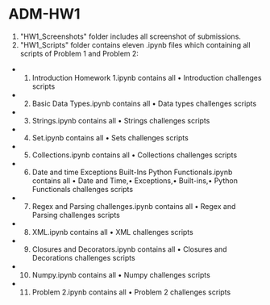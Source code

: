 # ADM-HW1
1. "HW1_Screenshots" folder includes all screenshot of submissions. 
2. "HW1_Scripts" folder contains  eleven .ipynb files which containing all scripts of Problem 1 and Problem 2:
* 1) Introduction Homework 1.ipynb contains all • Introduction challenges scripts
* 2) Basic Data Types.ipynb contains all • Data types challenges scripts
* 3) Strings.ipynb contains all • Strings challenges scripts
* 4) Set.ipynb contains all • Sets challenges scripts
* 5) Collections.ipynb contains all • Collections challenges scripts
* 6) Date and time Exceptions Built-Ins Python Functionals.ipynb contains all • Date and Time,• Exceptions,• Built-ins,• Python Functionals challenges scripts
* 7) Regex and Parsing challenges.ipynb contains all • Regex and Parsing challenges scripts
* 8) XML.ipynb contains all • XML challenges scripts
* 9) Closures and Decorators.ipynb contains all • Closures and Decorations challenges scripts
* 10) Numpy.ipynb contains all • Numpy challenges scripts
* 11) Problem 2.ipynb contains all • Problem 2 challenges scripts
